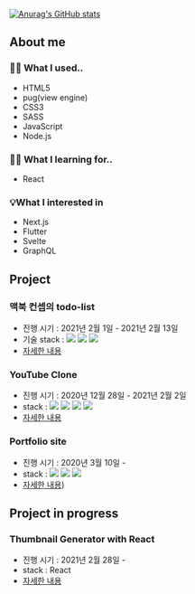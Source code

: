 [![Anurag's GitHub stats](https://github-readme-stats.vercel.app/api?username=since-1994)](https://github.com/anuraghazra/github-readme-stats)
## About me

### 👊🏻 What I used..
- HTML5
- pug(view engine)
- CSS3
- SASS
- JavaScript
- Node.js
### ✍🏻 What I learning for..
- React
### 💡What I interested in
- Next.js
- Flutter
- Svelte
- GraphQL

## Project

### 맥북 컨셉의 todo-list

- 진행 시기 : 2021년 2월 1일 - 2021년 2월 13일
- 기술 stack : <img src="https://img.shields.io/badge/HTML5-E34F26?style=flat-square&logo=HTML5&logoColor=white"/> <img src="https://img.shields.io/badge/CSS3-1572B6?style=flat-square&logo=CSS3&logoColor=white"/> <img src="https://img.shields.io/badge/JavaScript-F7DF1E?style=flat-square&logo=JavaScript&logoColor=black"/>
- [자세한 내용](https://github.com/since-1994/todo)

### YouTube Clone

- 진행 시기 : 2020년 12월 28일 - 2021년 2월 2일
- stack : <img src="https://img.shields.io/badge/JavaScript-F7DF1E?style=flat-square&logo=JavaScript&logoColor=black"/> <img src ="https://img.shields.io/badge/Express.js-green"/> <img src="https://img.shields.io/badge/@Babel-F9DC3E?style=flat-square&logo=Babel&logoColor=black"/> <img src="https://img.shields.io/badge/AWS_S3-232F3E?style=flat-square&logo=Amazon-AWS&logoColor=white"/>
- [자세한 내용](https://velog.io/@since-1994/series/YouTube-clone)

### Portfolio site

- 진행 시기 : 2020년 3월 10일 -
- stack : <img src="https://img.shields.io/badge/HTML5-E34F26?style=flat-square&logo=HTML5&logoColor=white"/> <img src="https://img.shields.io/badge/CSS3-1572B6?style=flat-square&logo=CSS3&logoColor=white"/> <img src="https://img.shields.io/badge/JavaScript-F7DF1E?style=flat-square&logo=JavaScript&logoColor=black"/>
- [자세한 내용](https://github.com/since-1994/portfolio))



## Project in progress

### Thumbnail Generator with React
- 진행 시기 : 2021년 2월 28일 - 
- stack : React
- [자세한 내용](https://github.com/since-1994/thumnail-generator)


